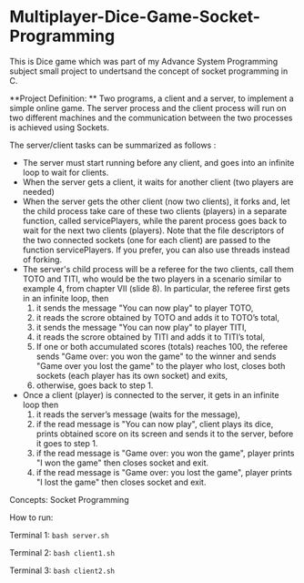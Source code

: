 # Multiplayer-Dice-Game-Socket-Programming

This is Dice game which was part of my Advance System Programming subject small project to undertsand the concept of socket programming in C. 

**Project Definition: **
Two programs, a client and a server, to implement a simple online game. The server
process and the client process will run on two different machines and the communication
between the two processes is achieved using Sockets.

The server/client tasks can be summarized as follows :
- The server must start running before any client, and goes into an infinite loop to wait for
clients.
- When the server gets a client, it waits for another client (two players are needed)
- When the server gets the other client (now two clients), it forks and, let the child process take care of these two clients (players) in a separate function, called servicePlayers, while the parent process goes back to wait for the next two clients (players). Note that the file descriptors of the two connected sockets (one for each client) are passed to the function servicePlayers. If you prefer, you can also use threads instead of forking.
- The server's child process will be a referee for the two clients, call them TOTO and TITI,
who would be the two players in a scenario similar to example 4, from chapter VII (slide
8). In particular, the referee first gets in an infinite loop, then
	1. it sends the message "You can now play" to player TOTO,
	2. it reads the scrore obtained by TOTO and adds it to TOTO’s total,
	3. it sends the message "You can now play" to player TITI,
	4. it reads the scrore obtained by TITI and adds it to TITI’s total,
	5. If one or both accumulated scores (totals) reaches 100, the referee sends "Game over: you won the game" to the winner and sends "Game over you lost the game" to the player who lost, closes both sockets (each player has its own socket) and exits,
	6. otherwise, goes back to step 1.
- Once a client (player) is connected to the server, it gets in an infinite loop then
	1. it reads the server’s message (waits for the message),
	2. if the read message is "You can now play", client plays its dice, prints obtained score on its screen and sends it to the server, before it goes to step 1.
	3. if the read message is "Game over: you won the game", player prints "I won the game" then closes socket and exit.
	4. if the read message is "Game over: you lost the game", player prints "I lost the game" then closes socket and exit.

Concepts: Socket Programming

How to run:

Terminal 1: `bash server.sh`

Terminal 2: `bash client1.sh`

Terminal 3: `bash client2.sh`

